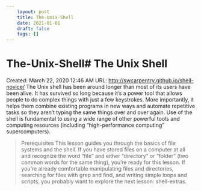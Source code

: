 ```yaml
---
 	layout: post
 	title: The-Unix-Shell
 	date: 2021-01-01
 	draft: false
 	tags: []
---
```


# The-Unix-Shell# The Unix Shell
Created: March 22, 2020 12:46 AM
URL: http://swcarpentry.github.io/shell-novice/
The Unix shell has been around longer than most of its users have been alive.
It has survived so long because it’s a power tool that allows people to do complex things with just a few keystrokes.
More importantly, it helps them combine existing programs in new ways and automate repetitive tasks so they aren’t typing the same things over and over again.
Use of the shell is fundamental to using a wide range of other powerful tools and computing resources (including “high-performance computing” supercomputers).
> Prerequisites This lesson guides you through the basics of file systems and the shell.
If you have stored files on a computer at all and recognize the word “file” and either “directory” or “folder” (two common words for the same thing), you’re ready for this lesson.
If you’re already comfortable manipulating files and directories, searching for files with grep and find, and writing simple loops and scripts, you probably want to explore the next lesson: shell-extras.
